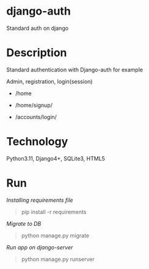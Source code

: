 # django-auth
Standard auth on django 

# Description
Standard authentication with Django-auth for example

Admin, registration, login(session) 

- /home

- /home/signup/

- /accounts/login/


# Technology
Python3.11, Django4+, SQLite3, HTML5

# Run
<i>Installing requirements file</i>

> pip install -r requirements

<i>Migrate to DB</i>

> python manage.py migrate

<i>Run app on django-server</i>

> python manage.py runserver
